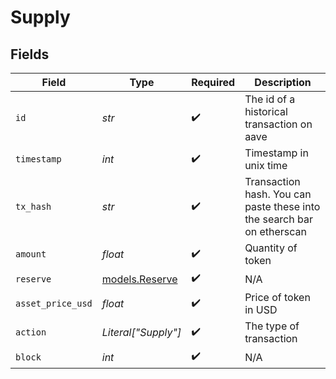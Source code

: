 # Supply


## Fields

| Field                                                                  | Type                                                                   | Required                                                               | Description                                                            |
| ---------------------------------------------------------------------- | ---------------------------------------------------------------------- | ---------------------------------------------------------------------- | ---------------------------------------------------------------------- |
| `id`                                                                   | *str*                                                                  | :heavy_check_mark:                                                     | The id of a historical transaction on aave                             |
| `timestamp`                                                            | *int*                                                                  | :heavy_check_mark:                                                     | Timestamp in unix time                                                 |
| `tx_hash`                                                              | *str*                                                                  | :heavy_check_mark:                                                     | Transaction hash. You can paste these into the search bar on etherscan |
| `amount`                                                               | *float*                                                                | :heavy_check_mark:                                                     | Quantity of token                                                      |
| `reserve`                                                              | [models.Reserve](../models/reserve.md)                                 | :heavy_check_mark:                                                     | N/A                                                                    |
| `asset_price_usd`                                                      | *float*                                                                | :heavy_check_mark:                                                     | Price of token in USD                                                  |
| `action`                                                               | *Literal["Supply"]*                                                    | :heavy_check_mark:                                                     | The type of transaction                                                |
| `block`                                                                | *int*                                                                  | :heavy_check_mark:                                                     | N/A                                                                    |